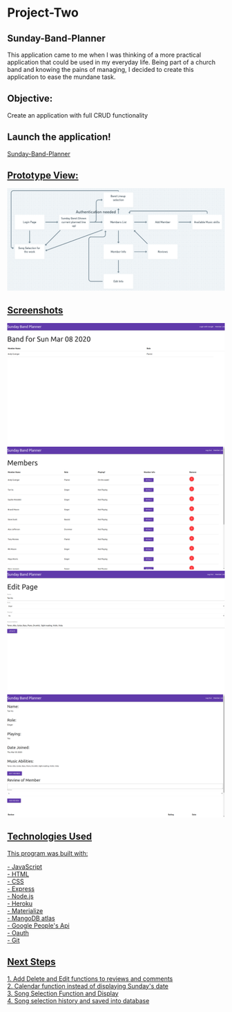 # Project-Two
<h2>Sunday-Band-Planner</h2>
<p>This application came to me when I was thinking of a more practical application that could be used in my everyday life. Being part of a church band and knowing the pains of managing, I decided to create this application to ease the mundane task.</p>
<h2>Objective:</h2>
<p>Create an application with full CRUD functionality</p>
<h2>Launch the application! </h2>
<p><a target="_blank" rel="noopener noreferrer" href="https://sunday-band-planner.herokuapp.com/">Sunday-Band-Planner</p>
<h2>Prototype View:</h2>
<img src="img/sunday-band-planner-wireframe.png"><br>
<h2>Screenshots</h2>
<img src="img/SSone.png"> <br>
<img src="img/SStwo.png"><br>
<img src="img/SSthree.png"><br>
<img src="img/SSfour.png"><br>
<h2>Technologies Used</h2>
<p>This program was built with: </p> 
- JavaScript <br>
- HTML <br>
- CSS <br>
- Express <br>
- Node.js <br>
- Heroku <br>
- Materialize <br>
- MangoDB atlas <br>
- Google People's Api <br>
- Oauth <br>
- Git
<h2>Next Steps</h2>
1. Add Delete and Edit functions to reviews and comments <br>
2. Calendar function instead of displaying Sunday's date <br>
3. Song Selection Function and Display <br>
4. Song selection history and saved into database 